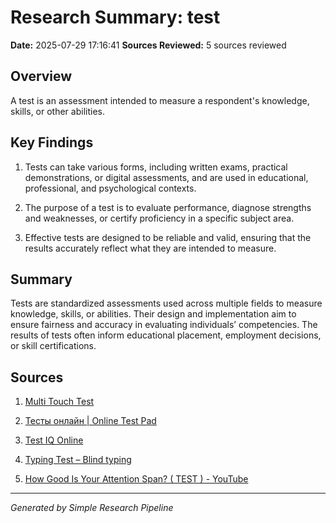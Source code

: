 # Research Summary: test
**Date:** 2025-07-29 17:16:41
**Sources Reviewed:** 5 sources reviewed

## Overview

A test is an assessment intended to measure a respondent's knowledge, skills, or other abilities.

## Key Findings

1. Tests can take various forms, including written exams, practical demonstrations, or digital assessments, and are used in educational, professional, and psychological contexts.

2. The purpose of a test is to evaluate performance, diagnose strengths and weaknesses, or certify proficiency in a specific subject area.

3. Effective tests are designed to be reliable and valid, ensuring that the results accurately reflect what they are intended to measure.


## Summary
Tests are standardized assessments used across multiple fields to measure knowledge, skills, or abilities. Their design and implementation aim to ensure fairness and accuracy in evaluating individuals’ competencies. The results of tests often inform educational placement, employment decisions, or skill certifications.

## Sources

1. [Multi Touch Test](https://www.onlinemictest.com/multi-touch-test/)

2. [Тесты онлайн | Online Test Pad](https://onlinetestpad.com/ru/tests)

3. [Test IQ Online](https://test-iq-online.com/en/quizz?id=1)

4. [Typing Test – Blind typing](https://blindtyping.com/en/test)

5. [How Good Is Your Attention Span? ( TEST ) - YouTube](https://www.youtube.com/watch?v=vhaYnT08kLI)


---
*Generated by Simple Research Pipeline*